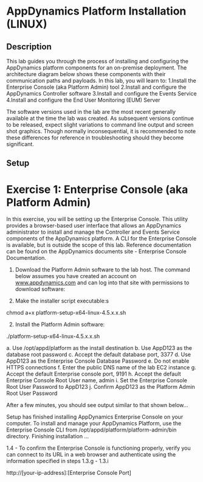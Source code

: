 # AppDynamics Platform Installation (LINUX)

## Description

This lab guides you through the process of installing and configuring the AppDynamics platform components for an on-premise deployment.  The architecture diagram below shows these components with their communication paths and payloads.  In this lab, you will learn to:
1.Install the Enterprise Console (aka Platform Admin) tool
2.Install and configure the AppDynamics Controller software
3.Install and configure the Events Service
4.Install and configure the End User Monitoring (EUM) Server

The software versions used in the lab are the most recent generally available at the time the lab was created.  As subsequent versions continue to be released, expect slight variations to command line output and screen shot graphics.  Though normally inconsequential, it is recommended to note these differences for reference in troubleshooting should they become significant.

## Setup

# Exercise 1: Enterprise Console (aka Platform Admin)

In this exercise, you will be setting up the Enterprise Console.  This utility provides a browser-based user interface that allows an AppDynamics administrator to install and manage the Controller and Events Service components of the AppDynamics platform.  A CLI for the Enterprise Console is available, but is outside the scope of this lab.  Reference documentation can be found on the AppDynamics documents site - Enterprise Console Documentation.

1. Download the Platform Admin software to the lab host.  The command below assumes you have created an account on www.appdynamics.com and can log into that site with permissions to download software:


1.	Make the installer script executable:s

chmod a+x platform-setup-x64-linux-4.5.x.x.sh

2.	Install the Platform Admin software:

./platform-setup-x64-linux-4.5.x.x.sh

a.	Use /opt/appd/platform as the install destination
b.	Use AppD123 as the database root password
c.	Accept the default database port, 3377
d.	Use AppD123 as the Enterprise Console Database Password
e.	Do not enable HTTPS connections
f.	Enter the public DNS name of the lab EC2 instance
g.	Accept the default Enterprise console port, 9191
h.	Accept the default Enterprise Console Root User name, admin
i.	Set the Enterprise Console Root User Password to AppD123
j.	Confirm AppD123 as the Platform Admin Root User Password

After a few minutes, you should see output similar to that shown below...

Setup has finished installing AppDynamics Enterprise Console on your computer.  To install and manage your AppDynamics Platform, use the Enterprise Console CLI from /opt/appd/platform/platform-admin/bin directory.
Finishing installation …

1.4 -	To confirm the Enterprise Console is functioning properly, verify you can connect to its URL in a web browser and authenticate using the information specified in steps 1.3.g - 1.3.i

http://[your-ip-address]:[Enterprise Console Port]





